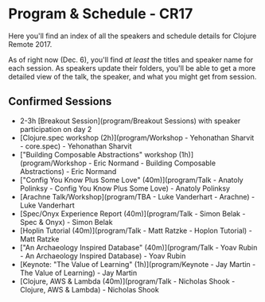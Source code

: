 # Program & Schedule - CR17

Here you'll find an index of all the speakers and schedule details for Clojure Remote 2017.

As of right now (Dec. 6), you'll find *at least* the titles and speaker name
for each session. As speakers update their folders, you'll be able to get a
more detailed view of the talk, the speaker, and what you might get from
session.


## Confirmed Sessions

- 2-3h [Breakout Session](program/Breakout Sessions) with speaker participation on day 2
- [Clojure.spec workshop (2h)](program/Workshop - Yehonathan Sharvit - core.spec) - Yehonathan Sharvit
- ["Building Composable Abstractions" workshop (1h)](program/Workshop - Eric Normand - Building Composable Abstractions)  - Eric Normand
- ["Config You Know Plus Some Love" (40m)](program/Talk - Anatoly Polinksy - Config You Know Plus Some Love) - Anatoly Polinksy
- [Arachne Talk/Workshop](program/TBA - Luke Vanderhart - Arachne) - Luke Vanderhart
- [Spec/Onyx Experience Report (40m)](program/Talk - Simon Belak - Spec & Onyx) - Simon Belak
- [Hoplin Tutorial (40m)](program/Talk - Matt Ratzke - Hoplon Tutorial) - Matt Ratzke
- ["An Archaeology Inspired Database" (40m)](program/Talk - Yoav Rubin - An Archaeology Inspired Database) - Yoav Rubin
- [Keynote: "The Value of Learning" (1h)](program/Keynote - Jay Martin - The Value of Learning) - Jay Martin
- [Clojure, AWS & Lambda (40m)](program/Talk - Nicholas Shook - Clojure, AWS & Lambda) - Nicholas Shook
